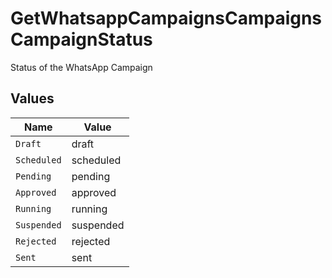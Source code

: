 # GetWhatsappCampaignsCampaignsCampaignStatus

Status of the WhatsApp Campaign


## Values

| Name        | Value       |
| ----------- | ----------- |
| `Draft`     | draft       |
| `Scheduled` | scheduled   |
| `Pending`   | pending     |
| `Approved`  | approved    |
| `Running`   | running     |
| `Suspended` | suspended   |
| `Rejected`  | rejected    |
| `Sent`      | sent        |